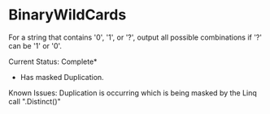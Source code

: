 # BinaryWildCards
For a string that contains '0', '1', or '?', output all possible combinations if '?' can be '1' or '0'.

Current Status:
Complete*

* Has masked Duplication.

Known Issues:
Duplication is occurring which is being masked by the Linq call ".Distinct()"
